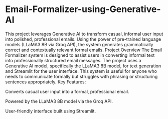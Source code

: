 # Email-Formalizer-using-Generative-AI
This project leverages Generative AI to transform casual, informal user input into polished, professional emails. Using the power of pre-trained language models (LLaMA3 8B via Groq API), the system generates grammatically correct and contextually relevant formal emails.
Project Overview
The Email Formalizer system is designed to assist users in converting informal text into professionally structured email messages. The project uses a Generative AI model, specifically the LLaMA3 8B model, for text generation and Streamlit for the user interface. This system is useful for anyone who needs to communicate formally but struggles with phrasing or structuring sentences appropriately.
Key Features:


Converts casual user input into a formal, professional email.


Powered by the LLaMA3 8B model via the Groq API.


User-friendly interface built using Streamlit.
